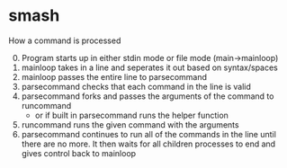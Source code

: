 # smash
How a command is processed

0. Program starts up in either stdin mode or file mode (main->mainloop)
1. mainloop takes in a line and seperates it out based on syntax/spaces
2. mainloop passes the entire line to parsecommand
3. parsecommand checks that each command in the line is valid
4. parsecommand forks and passes the arguments of the command to runcommand
    * or if built in parsecommand runs the helper function  
5. runcommand runs the given command with the arguments
6. parsecommand continues to run all of the commands in the line until there are no more. It then waits for all children processes to end and gives control back to mainloop
